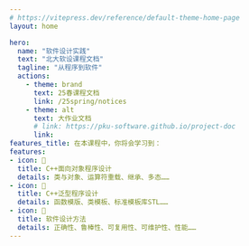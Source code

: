 ```yaml
---
# https://vitepress.dev/reference/default-theme-home-page
layout: home

hero:
  name: "软件设计实践"
  text: "北大软设课程文档"
  tagline: "从程序到软件"
  actions:
    - theme: brand
      text: 25春课程文档
      link: /25spring/notices
    - theme: alt
      text: 大作业文档
      # link: https://pku-software.github.io/project-doc
      link: 
features_title: 在本课程中，你将会学习到：
features:
- icon: 📗
  title: C++面向对象程序设计
  details: 类与对象、运算符重载、继承、多态……
- icon: 📙
  title: C++泛型程序设计
  details: 函数模版、类模板、标准模板库STL……
- icon: 📘
  title: 软件设计方法
  details: 正确性、鲁棒性、可复用性、可维护性、性能……
---
```


